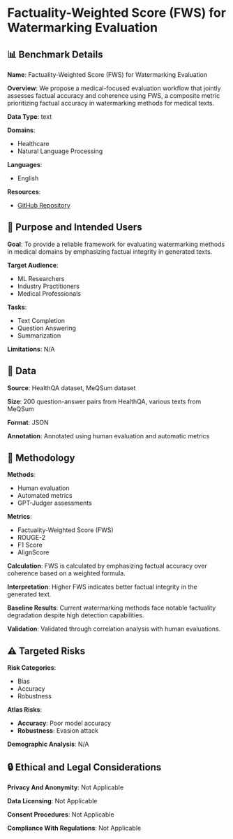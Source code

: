 # Factuality-Weighted Score (FWS) for Watermarking Evaluation

## 📊 Benchmark Details

**Name**: Factuality-Weighted Score (FWS) for Watermarking Evaluation

**Overview**: We propose a medical-focused evaluation workflow that jointly assesses factual accuracy and coherence using FWS, a composite metric prioritizing factual accuracy in watermarking methods for medical texts.

**Data Type**: text

**Domains**:
- Healthcare
- Natural Language Processing

**Languages**:
- English

**Resources**:
- [GitHub Repository](https://github.com/rochanaph/fact-eval-wllm)

## 🎯 Purpose and Intended Users

**Goal**: To provide a reliable framework for evaluating watermarking methods in medical domains by emphasizing factual integrity in generated texts.

**Target Audience**:
- ML Researchers
- Industry Practitioners
- Medical Professionals

**Tasks**:
- Text Completion
- Question Answering
- Summarization

**Limitations**: N/A

## 💾 Data

**Source**: HealthQA dataset, MeQSum dataset

**Size**: 200 question-answer pairs from HealthQA, various texts from MeQSum

**Format**: JSON

**Annotation**: Annotated using human evaluation and automatic metrics

## 🔬 Methodology

**Methods**:
- Human evaluation
- Automated metrics
- GPT-Judger assessments

**Metrics**:
- Factuality-Weighted Score (FWS)
- ROUGE-2
- F1 Score
- AlignScore

**Calculation**: FWS is calculated by emphasizing factual accuracy over coherence based on a weighted formula.

**Interpretation**: Higher FWS indicates better factual integrity in the generated text.

**Baseline Results**: Current watermarking methods face notable factuality degradation despite high detection capabilities.

**Validation**: Validated through correlation analysis with human evaluations.

## ⚠️ Targeted Risks

**Risk Categories**:
- Bias
- Accuracy
- Robustness

**Atlas Risks**:
- **Accuracy**: Poor model accuracy
- **Robustness**: Evasion attack

**Demographic Analysis**: N/A

## 🔒 Ethical and Legal Considerations

**Privacy And Anonymity**: Not Applicable

**Data Licensing**: Not Applicable

**Consent Procedures**: Not Applicable

**Compliance With Regulations**: Not Applicable
